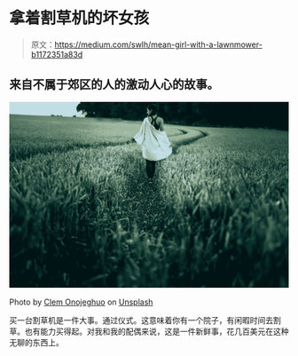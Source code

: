 # 拿着割草机的坏女孩

> 原文：<https://medium.com/swlh/mean-girl-with-a-lawnmower-b1172351a83d>

## 来自不属于郊区的人的激动人心的故事。

![](img/395d5864e1e10173b2c15c67a906e00a.png)

Photo by [Clem Onojeghuo](https://unsplash.com/photos/Jy992J_7GUs?utm_source=unsplash&utm_medium=referral&utm_content=creditCopyText) on [Unsplash](https://unsplash.com/collections/1896621/for-blog/d77339cf9943523858a0a2b266452cdb?utm_source=unsplash&utm_medium=referral&utm_content=creditCopyText)

买一台割草机是一件大事。通过仪式。这意味着你有一个院子，有闲暇时间去割草。也有能力买得起。对我和我的配偶来说，这是一件新鲜事，花几百美元在这种无聊的东西上。